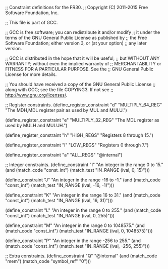 ;; Constraint definitions for the FR30.
;; Copyright (C) 2011-2015 Free Software Foundation, Inc.

;; This file is part of GCC.

;; GCC is free software; you can redistribute it and/or modify
;; it under the terms of the GNU General Public License as published by
;; the Free Software Foundation; either version 3, or (at your option)
;; any later version.

;; GCC is distributed in the hope that it will be useful,
;; but WITHOUT ANY WARRANTY; without even the implied warranty of
;; MERCHANTABILITY or FITNESS FOR A PARTICULAR PURPOSE.  See the
;; GNU General Public License for more details.

;; You should have received a copy of the GNU General Public License
;; along with GCC; see the file COPYING3.  If not see
;; <http://www.gnu.org/licenses/>.

;; Register constraints.
(define_register_constraint "d" "MULTIPLY_64_REG"
  "The MDH,MDL register pair as used by MUL and MULU.")

(define_register_constraint "e" "MULTIPLY_32_REG"
  "The MDL register as used by MULH and MULUH.")

(define_register_constraint "h" "HIGH_REGS"
  "Registers 8 through 15.")

(define_register_constraint "l" "LOW_REGS"
  "Registers 0 through 7.")

(define_register_constraint "a" "ALL_REGS"
  "@internal")

;; Integer constraints.
(define_constraint "I"
  "An integer in the range 0 to 15."
  (and (match_code "const_int")
       (match_test "IN_RANGE (ival, 0, 15)")))

(define_constraint "J"
  "An integer in the range -16 to -1."
  (and (match_code "const_int")
       (match_test "IN_RANGE (ival, -16, -1)")))

(define_constraint "K"
  "An integer in the range 16 to 31."
  (and (match_code "const_int")
       (match_test "IN_RANGE (ival, 16, 31)")))

(define_constraint "L"
  "An integer in the range 0 to 255."
  (and (match_code "const_int")
       (match_test "IN_RANGE (ival, 0, 255)")))

(define_constraint "M"
  "An integer in the range 0 to 1048575."
  (and (match_code "const_int")
       (match_test "IN_RANGE (ival, 0, 1048575)")))

(define_constraint "P"
  "An integer in the range -256 to 255."
  (and (match_code "const_int")
       (match_test "IN_RANGE (ival, -256, 255)")))

;; Extra constraints.
(define_constraint "Q"
  "@internal"
  (and (match_code "mem")
       (match_code "symbol_ref" "0")))

